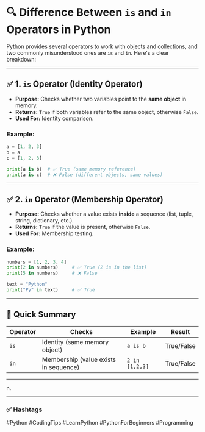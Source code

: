 # 🔍 Difference Between `is` and `in` Operators in Python

Python provides several operators to work with objects and collections, and two commonly misunderstood ones are `is` and `in`. Here's a clear breakdown:

---

## ✅ 1. `is` Operator (Identity Operator)

* **Purpose:** Checks whether two variables point to the **same object** in memory.
* **Returns:** `True` if both variables refer to the same object, otherwise `False`.
* **Used For:** Identity comparison.

### Example:

```python
a = [1, 2, 3]
b = a
c = [1, 2, 3]

print(a is b)  # ✅ True (same memory reference)
print(a is c)  # ❌ False (different objects, same values)
```

---

## ✅ 2. `in` Operator (Membership Operator)

* **Purpose:** Checks whether a value exists **inside** a sequence (list, tuple, string, dictionary, etc.).
* **Returns:** `True` if the value is present, otherwise `False`.
* **Used For:** Membership testing.

### Example:

```python
numbers = [1, 2, 3, 4]
print(2 in numbers)     # ✅ True (2 is in the list)
print(5 in numbers)     # ❌ False

text = "Python"
print("Py" in text)     # ✅ True
```

---

## 🔑 Quick Summary

| Operator | Checks                                | Example        | Result     |
| -------- | ------------------------------------- | -------------- | ---------- |
| `is`     | Identity (same memory object)         | `a is b`       | True/False |
| `in`     | Membership (value exists in sequence) | `2 in [1,2,3]` | True/False |

---
n.

---

### ✅ Hashtags

\#Python #CodingTips #LearnPython #PythonForBeginners #Programming
